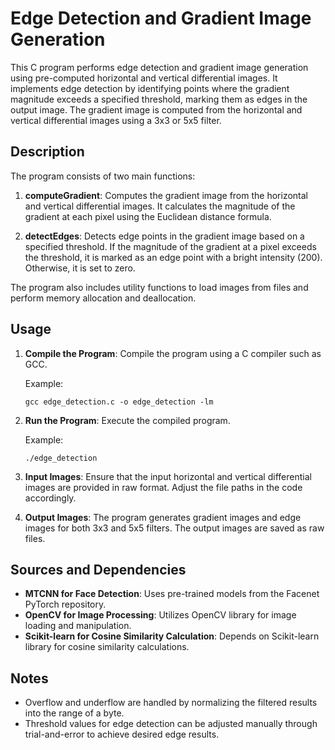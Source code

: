 # Edge Detection and Gradient Image Generation

This C program performs edge detection and gradient image generation using pre-computed horizontal and vertical differential images. It implements edge detection by identifying points where the gradient magnitude exceeds a specified threshold, marking them as edges in the output image. The gradient image is computed from the horizontal and vertical differential images using a 3x3 or 5x5 filter.

## Description

The program consists of two main functions:

1. **computeGradient**: Computes the gradient image from the horizontal and vertical differential images. It calculates the magnitude of the gradient at each pixel using the Euclidean distance formula.

2. **detectEdges**: Detects edge points in the gradient image based on a specified threshold. If the magnitude of the gradient at a pixel exceeds the threshold, it is marked as an edge point with a bright intensity (200). Otherwise, it is set to zero.

The program also includes utility functions to load images from files and perform memory allocation and deallocation.

## Usage

1. **Compile the Program**: Compile the program using a C compiler such as GCC.
   
   Example:
   ```
   gcc edge_detection.c -o edge_detection -lm
   ```

2. **Run the Program**: Execute the compiled program.
   
   Example:
   ```
   ./edge_detection
   ```

3. **Input Images**: Ensure that the input horizontal and vertical differential images are provided in raw format. Adjust the file paths in the code accordingly.

4. **Output Images**: The program generates gradient images and edge images for both 3x3 and 5x5 filters. The output images are saved as raw files.

## Sources and Dependencies

- **MTCNN for Face Detection**: Uses pre-trained models from the Facenet PyTorch repository.
- **OpenCV for Image Processing**: Utilizes OpenCV library for image loading and manipulation.
- **Scikit-learn for Cosine Similarity Calculation**: Depends on Scikit-learn library for cosine similarity calculations.

## Notes

- Overflow and underflow are handled by normalizing the filtered results into the range of a byte.
- Threshold values for edge detection can be adjusted manually through trial-and-error to achieve desired edge results.
